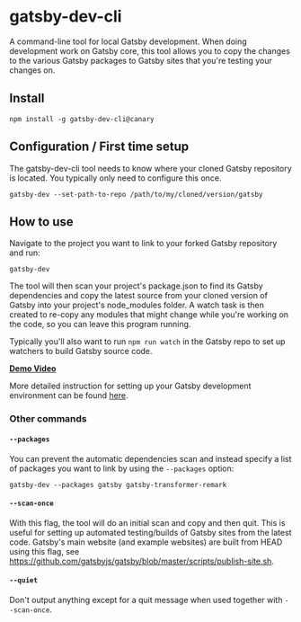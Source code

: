 # gatsby-dev-cli

A command-line tool for local Gatsby development. When doing development work on
Gatsby core, this tool allows you to copy the changes to the various
Gatsby packages to Gatsby sites that you're testing your changes on.

## Install

`npm install -g gatsby-dev-cli@canary`

## Configuration / First time setup

The gatsby-dev-cli tool needs to know where your cloned Gatsby repository is
located. You typically only need to configure this once.

`gatsby-dev --set-path-to-repo /path/to/my/cloned/version/gatsby`

## How to use

Navigate to the project you want to link to your forked Gatsby repository and
run:

`gatsby-dev`

The tool will then scan your project's package.json to find its Gatsby
dependencies and copy the latest source from your cloned version of Gatsby into
your project's node_modules folder. A watch task is then created to re-copy any
modules that might change while you're working on the code, so you can leave
this program running.

Typically you'll also want to run `npm run watch` in the Gatsby repo to set up
watchers to build Gatsby source code.

**[Demo Video](https://www.youtube.com/watch?v=D0SwX1MSuas)** 

More detailed instruction for setting up your Gatsby development environment can
be found [here](https://www.gatsbyjs.org/docs/how-to-contribute/).

### Other commands

#### `--packages`

You can prevent the automatic dependencies scan and instead specify a list of
packages you want to link by using the `--packages` option:

`gatsby-dev --packages gatsby gatsby-transformer-remark`

#### `--scan-once`

With this flag, the tool will do an initial scan and copy and then quit. This is
useful for setting up automated testing/builds of Gatsby sites from the latest
code. Gatsby's main website (and example websites) are built from HEAD using
this flag, see
https://github.com/gatsbyjs/gatsby/blob/master/scripts/publish-site.sh.

#### `--quiet`

Don't output anything except for a quit message when used together with
`--scan-once`.
